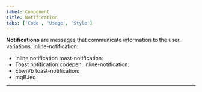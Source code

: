 ```yaml
---
label: Component
title: Notification
tabs: ['Code', 'Usage', 'Style']
---
```


<page-intro>**Notifications** are messages that communicate information to the user.</page-intro>
variations:
  inline-notification:
  - Inline notification
  toast-notification:
  - Toast notification
codepen:
  inline-notification:
  - EbwjVb
  toast-notification:
  - mqBJeo
---
